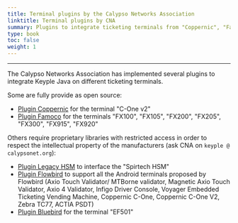```yaml
---
title: Terminal plugins by the Calypso Networks Association
linktitle: Terminal plugins by CNA
summary: Plugins to integrate ticketing terminals from "Coppernic", "Famoco", "Flowbird", "Bluebird", and to interface the "Calypso HSM"
type: book
toc: false
weight: 1
---
```


---
The Calypso Networks Association has implemented several plugins to integrate Keyple Java on different ticketing terminals.

Some are fully provide as open source:
 - [Plugin Coppernic](https://github.com/calypsonet/keyple-plugin-cna-coppernic-cone2-java-lib) for the terminal "C-One v2"
 - [Plugin Famoco](https://github.com/calypsonet/keyple-plugin-cna-famoco-se-communication-java-lib) for the terminals 
   "FX100", "FX105", "FX200", "FX205", "FX300", "FX915", "FX920"

Others require proprietary libraries with restricted access in order to respect the intellectual property of the 
manufacturers (ask CNA on `keyple @ calypsonet.org`):
 - [Plugin Legacy HSM](https://github.com/calypsonet/keyple-plugin-cna-legacyhsm-java-lib) to interface the "Spirtech HSM"
 - [Plugin Flowbird](https://github.com/calypsonet/keyple-plugin-cna-flowbird-android-java-lib) to support all the Android 
   terminals proposed by Flowbird (Axio Touch Validator/ MTBorne validator, Magnetic Axio Touch Validator, 
   Axio 4 Validator, Infigo Driver Console, Voyager Embedded Ticketing Vending Machine, Coppernic C-One, 
   Coppernic C-One V2, Zebra TC77, ACTIA PSDT)
 - [Plugin Bluebird](https://github.com/calypsonet/keyple-plugin-cna-bluebird-specific-nfc-java-lib) for the terminal "EF501"
 
